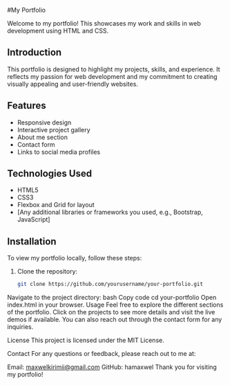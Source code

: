 #My Portfolio

Welcome to my portfolio! This showcases my work and skills in web development using HTML and CSS.


## Introduction

This portfolio is designed to highlight my projects, skills, and experience. It reflects my passion for web development and my commitment to creating visually appealing and user-friendly websites.

## Features

- Responsive design
- Interactive project gallery
- About me section
- Contact form
- Links to social media profiles

## Technologies Used

- HTML5
- CSS3
- Flexbox and Grid for layout
- [Any additional libraries or frameworks you used, e.g., Bootstrap, JavaScript]

## Installation

To view my portfolio locally, follow these steps:

1. Clone the repository:
   ```bash
   git clone https://github.com/yourusername/your-portfolio.git
Navigate to the project directory:
bash
Copy code
cd your-portfolio
Open index.html in your browser.
Usage
Feel free to explore the different sections of the portfolio. Click on the projects to see more details and visit the live demos if available. You can also reach out through the contact form for any inquiries.

License
This project is licensed under the MIT License.

Contact
For any questions or feedback, please reach out to me at:

Email: maxwelkirimii@gmail.com
GitHub: hamaxwel
Thank you for visiting my portfolio!
